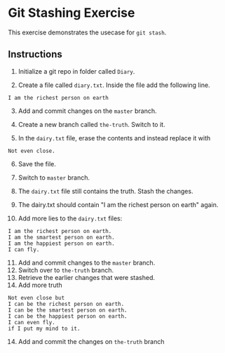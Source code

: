 # Git Stashing Exercise

This exercise demonstrates the usecase for `git stash`.

## Instructions

1. Initialize a git repo in folder called `Diary`.

2. Create a file called `diary.txt`. Inside the file add the following line.

```
I am the richest person on earth
```

3. Add and commit changes on the `master` branch.

4. Create a new branch called `the-truth`. Switch to it.

5. In the `dairy.txt` file, erase the contents and instead replace it with

```
Not even close.
```

6. Save the file.

7. Switch to `master` branch.
8. The `dairy.txt` file still contains the truth. Stash the changes.
9. The dairy.txt should contain "I am the richest person on earth" again.
10. Add more lies to the `dairy.txt` files:

```
I am the richest person on earth.
I am the smartest person on earth.
I am the happiest person on earth.
I can fly.
```

11. Add and commit changes to the `master` branch.
12. Switch over to `the-truth` branch.
13. Retrieve the earlier changes that were stashed.
14. Add more truth

```
Not even close but
I can be the richest person on earth.
I can be the smartest person on earth.
I can be the happiest person on earth.
I can even fly.
if I put my mind to it.
```

14. Add and commit the changes on `the-truth` branch
